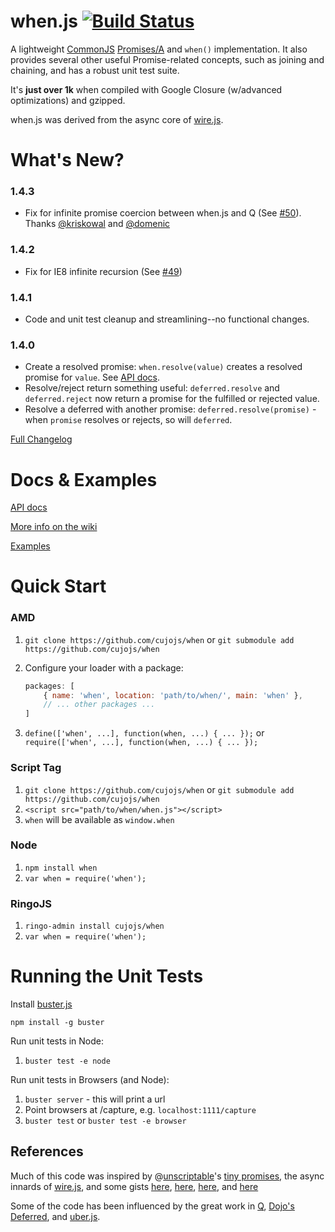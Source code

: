 # when.js [![Build Status](https://secure.travis-ci.org/cujojs/when.png)](http://travis-ci.org/cujojs/when)

A lightweight [CommonJS](http://wiki.commonjs.org/wiki/Promises) [Promises/A](http://wiki.commonjs.org/wiki/Promises/A) and `when()` implementation.  It also provides several other useful Promise-related concepts, such as joining and chaining, and has a robust unit test suite.

It's **just over 1k** when compiled with Google Closure (w/advanced optimizations) and gzipped.

when.js was derived from the async core of [wire.js](https://github.com/cujojs/wire).

What's New?
===========

### 1.4.3

* Fix for infinite promise coercion between when.js and Q (See [#50](https://github.com/cujojs/when/issues/50)). Thanks [@kriskowal](https://github.com/kriskowal) and [@domenic](https://github.com/domenic)

### 1.4.2

* Fix for IE8 infinite recursion (See [#49](https://github.com/cujojs/when/issues/49))

### 1.4.1

* Code and unit test cleanup and streamlining--no functional changes.

### 1.4.0

* Create a resolved promise: `when.resolve(value)` creates a resolved promise for `value`. See [API docs](when/blob/master/docs/api.md#whenresolve).
* Resolve/reject return something useful: `deferred.resolve` and `deferred.reject` now return a promise for the fulfilled or rejected value.
* Resolve a deferred with another promise: `deferred.resolve(promise)` - when `promise` resolves or rejects, so will `deferred`.

[Full Changelog](https://github.com/cujojs/when/wiki/Changelog)

Docs & Examples
===============

[API docs](when/blob/master/docs/api.md#api)

[More info on the wiki](https://github.com/cujojs/when/wiki)

[Examples](https://github.com/cujojs/when/wiki/Examples)

Quick Start
===========

### AMD

1. `git clone https://github.com/cujojs/when` or `git submodule add https://github.com/cujojs/when`
1. Configure your loader with a package:

	```javascript
	packages: [
		{ name: 'when', location: 'path/to/when/', main: 'when' },
		// ... other packages ...
	]
	```

1. `define(['when', ...], function(when, ...) { ... });` or `require(['when', ...], function(when, ...) { ... });`

### Script Tag

1. `git clone https://github.com/cujojs/when` or `git submodule add https://github.com/cujojs/when`
1. `<script src="path/to/when/when.js"></script>`
1. `when` will be available as `window.when`

### Node

1. `npm install when`
1. `var when = require('when');`

### RingoJS

1. `ringo-admin install cujojs/when`
1. `var when = require('when');`

Running the Unit Tests
======================

Install [buster.js](http://busterjs.org/)

`npm install -g buster`

Run unit tests in Node:

1. `buster test -e node`

Run unit tests in Browsers (and Node):

1. `buster server` - this will print a url
2. Point browsers at <buster server url>/capture, e.g. `localhost:1111/capture`
3. `buster test` or `buster test -e browser`

References
----------

Much of this code was inspired by @[unscriptable](https://github.com/unscriptable)'s [tiny promises](https://github.com/unscriptable/promises), the async innards of [wire.js](https://github.com/cujojs/wire), and some gists [here](https://gist.github.com/870729), [here](https://gist.github.com/892345), [here](https://gist.github.com/894356), and [here](https://gist.github.com/894360)

Some of the code has been influenced by the great work in [Q](https://github.com/kriskowal/q), [Dojo's Deferred](https://github.com/dojo/dojo), and [uber.js](https://github.com/phiggins42/uber.js).
